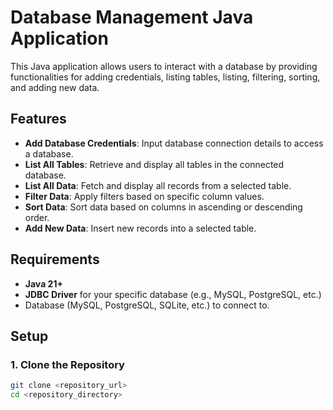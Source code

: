 # Database Management Java Application

This Java application allows users to interact with a database by providing functionalities for adding credentials, listing tables, listing, filtering, sorting, and adding new data.

## Features
- **Add Database Credentials**: Input database connection details to access a database.
- **List All Tables**: Retrieve and display all tables in the connected database.
- **List All Data**: Fetch and display all records from a selected table.
- **Filter Data**: Apply filters based on specific column values.
- **Sort Data**: Sort data based on columns in ascending or descending order.
- **Add New Data**: Insert new records into a selected table.

## Requirements

- **Java 21+**
- **JDBC Driver** for your specific database (e.g., MySQL, PostgreSQL, etc.)
- Database (MySQL, PostgreSQL, SQLite, etc.) to connect to.

## Setup

### 1. Clone the Repository

```bash
git clone <repository_url>
cd <repository_directory>
